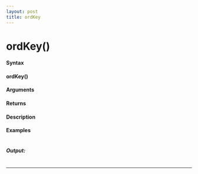 ```yaml
---
layout: post
title: ordKey
---
```


# ordKey()


#### Syntax

#### ordKey()

#### Arguments

#### Returns

#### Description

#### Examples

```

```

##### Output:

```

```

---